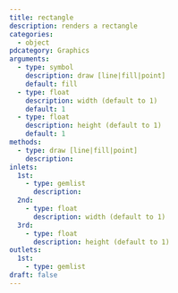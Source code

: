 ```yaml
---
title: rectangle
description: renders a rectangle
categories:
  - object
pdcategory: Graphics
arguments:
  - type: symbol
    description: draw [line|fill|point]
    default: fill
  - type: float
    description: width (default to 1)
    default: 1
  - type: float
    description: height (default to 1)
    default: 1
methods:
  - type: draw [line|fill|point]
    description:
inlets:
  1st:
    - type: gemlist
      description:
  2nd:
    - type: float
      description: width (default to 1)
  3rd:
    - type: float
      description: height (default to 1)
outlets:
  1st:
    - type: gemlist
draft: false
---
```

